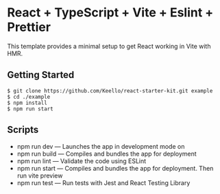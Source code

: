 # React + TypeScript + Vite + Eslint + Prettier

This template provides a minimal setup to get React working in Vite with HMR.

## Getting Started

```
$ git clone https://github.com/Keello/react-starter-kit.git example
$ cd ./example
$ npm install
$ npm run start
```

## Scripts
- npm run dev — Launches the app in development mode on
- npm run build — Compiles and bundles the app for deployment
- npm run lint — Validate the code using ESLint
- npm run start — Compiles and bundles the app for deployment. Then run vite preview
- npm run test — Run tests with Jest and React Testing Library